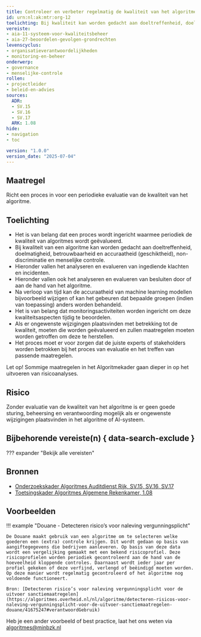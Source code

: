 ```yaml
---
title: Controleer en verbeter regelmatig de kwaliteit van het algoritme
id: urn:nl:ak:mtr:org-12
toelichting: Bij kwaliteit kan worden gedacht aan doeltreffenheid, doelmatigheid, betrouwbaarheid en accuraatheid (geschiktheid) en non-discriminatie.
vereiste:
- aia-11-systeem-voor-kwaliteitsbeheer
- aia-27-beoordelen-gevolgen-grondrechten
levenscyclus:
- organisatieverantwoordelijkheden
- monitoring-en-beheer
onderwerp:
- governance
- menselijke-controle
rollen:
- projectleider
- beleid-en-advies
sources:
  ADR:
  - SV.15
  - SV.16
  - SV.17
  ARK: 1.08
hide:
- navigation
- toc

version: "1.0.0"
version_date: "2025-07-04"
---
```


<!-- Let op! onderstaande regel met 'tags' niet weghalen! Deze maakt automatisch de knopjes op basis van de metadata  -->
<!-- tags -->

## Maatregel
 Richt een proces in voor een periodieke evaluatie van de kwaliteit van het algoritme.

## Toelichting
- Het is van belang dat een proces wordt ingericht waarmee periodiek de kwaliteit van algoritmes wordt geëvalueerd.
-	Bij kwaliteit van een algoritme kan worden gedacht aan doeltreffenheid, doelmatigheid, betrouwbaarheid en accuraatheid (geschiktheid), non-discriminatie en menselijke controle.
-	Hieronder vallen het analyseren en evalueren van ingediende klachten en incidenten.
-	Hieronder vallen ook het analyseren en evalueren van besluiten door of aan de hand van het algoritme.
- Na verloop van tijd kan de accuraatheid van machine learning modellen bijvoorbeeld wijzigen of kan het gebeuren dat bepaalde groepen (indien van toepassing) anders worden behandeld.
- Het is van belang dat monitoringsactiviteiten worden ingericht om deze kwaliteitsaspecten tijdig te beoordelen.
- Als er ongewenste wijzigingen plaatsvinden met betrekking tot de kwaliteit, moeten die worden geëvalueerd en zullen maatregelen moeten worden getroffen om deze te herstellen.
- Het proces moet er voor zorgen dat de juiste experts of stakeholders worden betrokken bij het proces van evaluatie en het treffen van passende maatregelen.

Let op! Sommige maatregelen in het Algoritmekader gaan dieper in op het uitvoeren van risicoanalyses.

## Risico
Zonder evaluatie van de kwaliteit van het algoritme is er geen goede sturing, beheersing en verantwoording mogelijk als er ongewenste wijzigingen plaatsvinden in het algoritme of AI-systeem.

## Bijbehorende vereiste(n) { data-search-exclude }
<!-- Let op! onderstaande regel met 'list_vereisten_on_maatregelen_page' niet weghalen! Deze maakt automatisch een lijst van bijbehorende verseisten op basis van de metadata  -->
??? expander "Bekijk alle vereisten"
    <!-- list_vereisten_on_maatregelen_page -->

## Bronnen
- [Onderzoekskader Algoritmes Auditdienst Rijk, SV.15, SV.16, SV.17 ](https://www.rijksoverheid.nl/documenten/rapporten/2023/07/11/onderzoekskader-algoritmes-adr-2023)
- [Toetsingskader Algoritmes Algemene Rekenkamer, 1.08](https://www.rekenkamer.nl/onderwerpen/algoritmes/documenten/publicaties/2024/05/15/het-toetsingskader-aan-de-slag)


## Voorbeelden

!!! example "Douane - Detecteren risico’s voor naleving vergunningsplicht"

	De Douane maakt gebruik van een algoritme om te selecteren welke goederen een (extra) controle krijgen. Dit wordt gedaan op basis van aangiftegegevens die bedrijven aanleveren. Op basis van deze data wordt een vergelijking gemaakt met een bekend risicoprofiel. Deze risicoprofielen worden periodiek gecontroleerd aan de hand van de hoeveelheid kloppende controles. Daarnaast wordt ieder jaar per profiel gekeken of deze verfijnd, verlengd of beëindigd moeten worden. Op deze manier wordt regelmatig gecontroleerd of het algoritme nog voldoende functioneert.

	Bron: [Detecteren risico’s voor naleving vergunningsplicht voor de uitvoer sanctiemaatregelen](https://algoritmes.overheid.nl/nl/algoritme/detecteren-risicos-voor-naleving-vergunningsplicht-voor-de-uitvoer-sanctiemaatregelen-douane/41675247#verantwoordGebruik)

Heb je een ander voorbeeld of best practice, laat het ons weten via [algoritmes@minbzk.nl](mailto:algoritmes@minbzk.nl)
